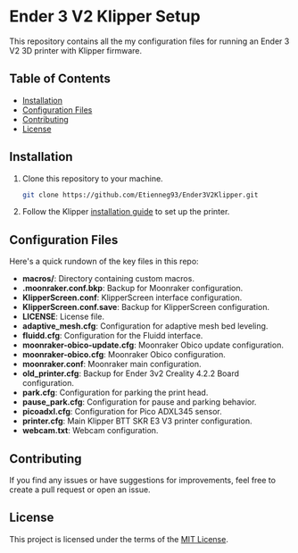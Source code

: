 # Ender 3 V2 Klipper Setup

This repository contains all the my configuration files for running an Ender 3 V2 3D printer with Klipper firmware.

## Table of Contents

- [Installation](#installation)
- [Configuration Files](#configuration-files)
- [Contributing](#contributing)
- [License](#license)

## Installation

1. Clone this repository to your machine.
    ```bash
    git clone https://github.com/Etienneg93/Ender3V2Klipper.git
    ```
2. Follow the Klipper [installation guide](https://klipper3d.org/Installation.html) to set up the printer.

## Configuration Files

Here's a quick rundown of the key files in this repo:

- **macros/**: Directory containing custom macros.
- **.moonraker.conf.bkp**: Backup for Moonraker configuration.
- **KlipperScreen.conf**: KlipperScreen interface configuration.
- **KlipperScreen.conf.save**: Backup for KlipperScreen configuration.
- **LICENSE**: License file.
- **adaptive_mesh.cfg**: Configuration for adaptive mesh bed leveling.
- **fluidd.cfg**: Configuration for the Fluidd interface.
- **moonraker-obico-update.cfg**: Moonraker Obico update configuration.
- **moonraker-obico.cfg**: Moonraker Obico configuration.
- **moonraker.conf**: Moonraker main configuration.
- **old_printer.cfg**: Backup for Ender 3v2 Creality 4.2.2 Board configuration.
- **park.cfg**: Configuration for parking the print head.
- **pause_park.cfg**: Configuration for pause and parking behavior.
- **picoadxl.cfg**: Configuration for Pico ADXL345 sensor.
- **printer.cfg**: Main Klipper BTT SKR E3 V3 printer configuration.
- **webcam.txt**: Webcam configuration.

## Contributing

If you find any issues or have suggestions for improvements, feel free to create a pull request or open an issue.

## License

This project is licensed under the terms of the [MIT License](LICENSE).
